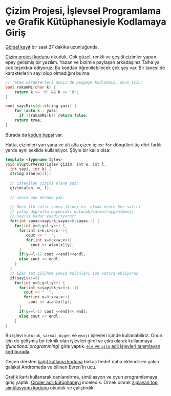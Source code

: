 Çizim Projesi, İşlevsel Programlama ve Grafik Kütüphanesiyle Kodlamaya Giriş 
====

[Görsel kayıt](https://drive.google.com/file/d/17cazkcCEq1kCGr9qp7sQTMNrlPpmZEhD)
bir saat 27 dakika uzunluğunda.

[Çizim projesi kodunu](https://onlinegdb.com/hT4HTDvwG)  okuduk. Çok güzel, renkli ve çeşitli çizimler yapan epey gelişmiş bir yazılım. Yazan ve bizimle paylaşan arkadaşınız Talha'ya çok teşekkür ediyoruz. Bu koddan öğrenilebilecek çok şey var. Bir tanesi de karakterlerin sayı olup olmadığını bulma: 

```c++
// rakam karakterleri ASCII'de peşpeşe kodlanmış, onun için: 
bool rakamMı(char k) {
    return k >= '0' && k <= '9';
}

bool sayıMı(std::string yazı) {
    for (auto k : yazı)
      if (!rakamMı(k)) return false;
    return true;
}
```

Burada da [kodun hepsi](https://onlinegdb.com/gSWK6biQP) var.

Hatta, çizimleri yan yana ve alt alta çizen iç içe `for` döngüleri üç dört farklı yerde aynı şekilde kullanılıyor. Şöyle bir kalıp olsa: 
```c++
template <typename İşlev>
void oluşturVeYaz(İşlev çizim, int w, int l,
  int sayi, int k) {
  string alan[w][l];
    
  // istenilen çizimi alana yaz:
  çizim(alan, w, l);
  
  // sonra onu ekrana yaz:

  // Önce ilk satır sonra ikinci vs. olmak üzere her satırı
  // yatay doğrultu boyuncaki kutucuk/sarmal/üçgen/emoji 
  // sayısı kadar yazdırıyoruz:
  for(int sayac=sayi/k;sayac>0;sayac--) {
    for(int y=0;y<l;y++) {
      for(int s=k;s>0;s--){
	     cout << "  ";
	     for(int x=0;x<w;x++)
	       cout << alan[x][y];
      }
      if(y==l-1) cout <<endl<<endl;
      else cout << endl;
    }
  }
  // Eğer tam bölünme yoksa kalanlari son satıra ekliyoruz 
  if(sayi%k!=0)
    for(int y=0;y<l;y++) {
      for(int s=sayi%k;s>0;s--){
        cout << "  ";
        for(int x=0;x<w;x++)
	      cout << alan[x][y];
      }
      if(y==l-1) cout <<endl<< endl;
      else cout << endl;
    }
}
```

Bu işlevi `kutucuk`, `sarmal`, `üçgen` ve `emoji` işlevleri içinde kullanabiliriz.  Onun için de gelişmiş bir teknik olan işlevleri girdi ve çıktı olarak kullanmaya (*functional programming*) giriş yaptık. [`ele` ve `işle` adlı işlevleri tanımlayan kod burada](https://onlinegdb.com/hom_Y7CSt). 

Geçen dersten [kağıt katlama koduna](https://onlinegdb.com/QNojjbcbV) birkaç hedef daha eklendi: en yakın galaksi Andromeda ve bilinen Evren'in ucu. 

Grafik kartı kullanarak canlandırma, simülasyon ve oyun programlamaya giriş yaptık. [Cinder adlı kütüphaneyi](https://libcinder.org) inceledik. Örnek olarak [zıplayan top simülasyonu kodunu](https://onlinegdb.com/aYu-ehYHj) okuduk ve çalıştırdık.

